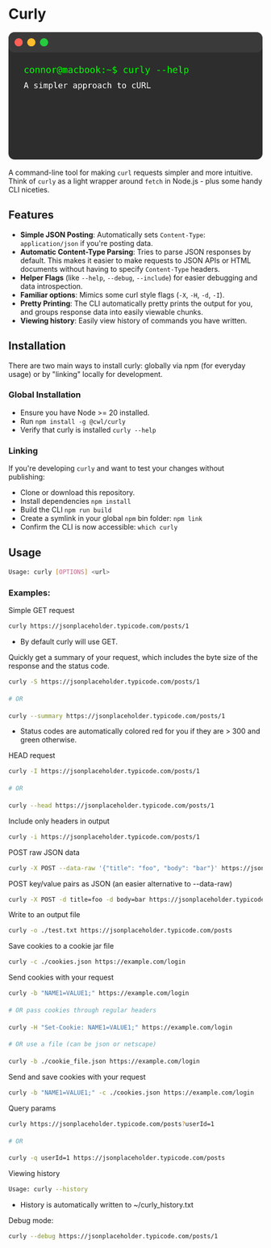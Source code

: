 # Curly

![Curly Banner](./banner.svg)

A command-line tool for making `curl` requests simpler and more intuitive. Think of `curly` as a light wrapper around `fetch` in Node.js - plus some handy CLI niceties.

## Features

- **Simple JSON Posting**: Automatically sets `Content-Type`: `application/json` if you're posting data.
- **Automatic Content-Type Parsing**: Tries to parse JSON responses by default. This makes it easier to make requests to JSON APIs or HTML documents without having to specify `Content-Type` headers.
- **Helper Flags** (like `--help`, `--debug`, `--include`) for easier debugging and data introspection.
- **Familiar options**: Mimics some curl style flags (`-X`, `-H`, `-d`, `-I`).
- **Pretty Printing**: The CLI automatically pretty prints the output for you, and groups response data into easily viewable chunks.
- **Viewing history**: Easily view history of commands you have written.

## Installation

There are two main ways to install curly: globally via npm (for everyday usage) or by "linking" locally for development.

### Global Installation

- Ensure you have Node >= 20 installed.
- Run `npm install -g @cwl/curly`
- Verify that curly is installed `curly --help`

### Linking

If you're developing `curly` and want to test your changes without publishing:

- Clone or download this repository.
- Install dependencies `npm install`
- Build the CLI `npm run build`
- Create a symlink in your global `npm` bin folder: `npm link`
- Confirm the CLI is now accessible: `which curly`

## Usage

```sh
Usage: curly [OPTIONS] <url>
```

### Examples:

Simple GET request

```sh
curly https://jsonplaceholder.typicode.com/posts/1
```

- By default curly will use GET.

Quickly get a summary of your request, which includes the byte size of the response and the status code.

```sh
curly -S https://jsonplaceholder.typicode.com/posts/1

# OR

curly --summary https://jsonplaceholder.typicode.com/posts/1
```

- Status codes are automatically colored red for you if they are > 300 and green otherwise.

HEAD request

```sh
curly -I https://jsonplaceholder.typicode.com/posts/1

# OR

curly --head https://jsonplaceholder.typicode.com/posts/1
```

Include only headers in output

```sh
curly -i https://jsonplaceholder.typicode.com/posts/1
```

POST raw JSON data

```sh
curly -X POST --data-raw '{"title": "foo", "body": "bar"}' https://jsonplaceholder.typicode.com/posts
```

POST key/value pairs as JSON (an easier alternative to --data-raw)

```sh
curly -X POST -d title=foo -d body=bar https://jsonplaceholder.typicode.com/posts
```

Write to an output file

```sh
curly -o ./test.txt https://jsonplaceholder.typicode.com/posts
```

Save cookies to a cookie jar file

```sh
curly -c ./cookies.json https://example.com/login
```

Send cookies with your request

```sh
curly -b "NAME1=VALUE1;" https://example.com/login

# OR pass cookies through regular headers

curly -H "Set-Cookie: NAME1=VALUE1;" https://example.com/login

# OR use a file (can be json or netscape)

curly -b ./cookie_file.json https://example.com/login
```

Send and save cookies with your request

```sh
curly -b "NAME1=VALUE1;" -c ./cookies.json https://example.com/login
```

Query params

```sh
curly https://jsonplaceholder.typicode.com/posts?userId=1

# OR

curly -q userId=1 https://jsonplaceholder.typicode.com/posts
```

Viewing history

```sh
Usage: curly --history
```

- History is automatically written to ~/curly_history.txt

Debug mode:

```sh
curly --debug https://jsonplaceholder.typicode.com/posts/1
```

